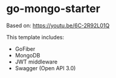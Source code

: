 # go-mongo-starter
 
Based on: https://youtu.be/6C-2R92L01Q

This template includes:

* GoFiber
* MongoDB
* JWT middleware
* Swagger (Open API 3.0)